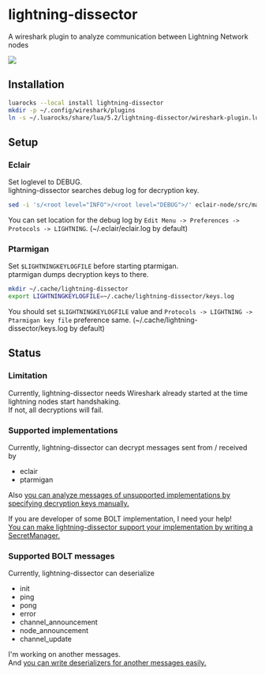 # lightning-dissector
A wireshark plugin to analyze communication between Lightning Network nodes

![](https://user-images.githubusercontent.com/12756700/45472759-1b79fe00-b770-11e8-812b-f73e8cd18ab6.png)

## Installation
```bash
luarocks --local install lightning-dissector
mkdir -p ~/.config/wireshark/plugins
ln -s ~/.luarocks/share/lua/5.2/lightning-dissector/wireshark-plugin.lua ~/.config/wireshark/plugins/lightning-dissector.lua
```

## Setup
### Eclair
Set loglevel to DEBUG.  
lightning-dissector searches debug log for decryption key.

```bash
sed -i 's/<root level="INFO">/<root level="DEBUG">/' eclair-node/src/main/resources/logback.xml
```

You can set location for the debug log by `Edit Menu -> Preferences -> Protocols -> LIGHTNING`. (~/.eclair/eclair.log by default)

### Ptarmigan
Set `$LIGHTNINGKEYLOGFILE` before starting ptarmigan.  
ptarmigan dumps decryption keys to there.

```bash
mkdir ~/.cache/lightning-dissector
export LIGHTNINGKEYLOGFILE=~/.cache/lightning-dissector/keys.log 
```

You should set `$LIGHTNINGKEYLOGFILE` value and `Protocols -> LIGHTNING -> Ptarmigan key file` preference same. (~/.cache/lightning-dissector/keys.log by default)

## Status
### Limitation
Currently, lightning-dissector needs Wireshark already started at the time lightning nodes start handshaking.    
If not, all decryptions will fail.

### Supported implementations
Currently, lightning-dissector can decrypt messages sent from / received by
- eclair
- ptarmigan

Also [you can analyze messages of unsupported implementations by specifying decryption keys manually.](https://github.com/nayutaco/lightning-dissector/blob/master/CONTRIBUTING.md#by-using-key-dump-file)

If you are developer of some BOLT implementation, I need your help!  
[You can make lightning-dissector support your implementation by writing a SecretManager.](https://github.com/nayutaco/lightning-dissector/blob/master/CONTRIBUTING.md#by-writing-a-new-secretmanager)

### Supported BOLT messages
Currently, lightning-dissector can deserialize
- init
- ping
- pong
- error
- channel_announcement
- node_announcement
- channel_update

I'm working on another messages.  
And [you can write deserializers for another messages easily.](https://github.com/nayutaco/lightning-dissector/blob/master/CONTRIBUTING.md)
